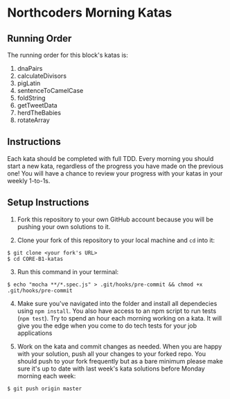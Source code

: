 # Northcoders Morning Katas

## Running Order

The running order for this block's katas is: 

1. dnaPairs
2. calculateDivisors
3. pigLatin
4. sentenceToCamelCase
5. foldString
6. getTweetData
7. herdTheBabies
8. rotateArray

## Instructions

Each kata should be completed with full TDD. Every morning you should start a new kata, regardless of the progress you have made on the previous one! You will have a chance to review your progress with your katas in your weekly 1-to-1s. 

## Setup Instructions

1. Fork this repository to your own GitHub account because you will be pushing your own solutions to it.

2. Clone your fork of this repository to your local machine and `cd` into it:

  ```
  $ git clone <your fork's URL>
  $ cd CORE-B1-katas
  ```

3. Run this command in your terminal:

`$ echo "mocha **/*.spec.js" > .git/hooks/pre-commit && chmod +x .git/hooks/pre-commit`


4. Make sure you've navigated into the folder and install all dependecies using `npm install`. You also have access to an npm script to run tests (`npm test`). Try to spend an hour each morning working on a kata. It will give you the edge when you come to do tech tests for your job applications


5. Work on the kata and commit changes as needed. When you are happy with your solution, push all your changes to your forked repo. You should push to your fork frequently but as a bare minimum please make sure it's up to date with last week's kata solutions before Monday morning each week:

  ```
  $ git push origin master
  ```
  
